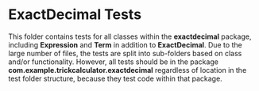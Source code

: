 # ExactDecimal Tests

This folder contains tests for all classes within the **exactdecimal** package, including **Expression** and **Term** in addition to **ExactDecimal**.
Due to the large number of files, the tests are split into sub-folders based on class and/or functionality.
However, all tests should be in the package
**com.example.trickcalculator.exactdecimal**
regardless of location in the test folder structure, because they test code within that package.
